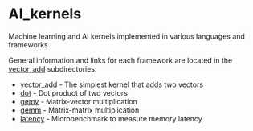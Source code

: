 # AI_kernels

Machine learning and AI kernels implemented in various languages and frameworks.

General information and links for each framework are located in the [vector_add](vector_add) subdirectories.

- [vector_add](vector_add) - The simplest kernel that adds two vectors
- [dot](dot) - Dot product of two vectors
- [gemv](gemv) - Matrix-vector multiplication
- [gemm](gemm) - Matrix-matrix multiplication
- [latency](latency) - Microbenchmark to measure memory latency
